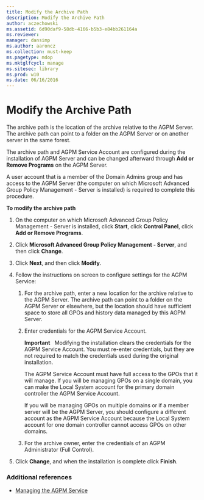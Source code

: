 ```yaml
---
title: Modify the Archive Path
description: Modify the Archive Path
author: aczechowski
ms.assetid: 6d90daf9-58db-4166-b5b3-e84bb261164a
ms.reviewer: 
manager: dansimp
ms.author: aaroncz
ms.collection: must-keep
ms.pagetype: mdop
ms.mktglfcycl: manage
ms.sitesec: library
ms.prod: w10
ms.date: 06/16/2016
---
```



# Modify the Archive Path


The archive path is the location of the archive relative to the AGPM Server. The archive path can point to a folder on the AGPM Server or on another server in the same forest.

The archive path and AGPM Service Account are configured during the installation of AGPM Server and can be changed afterward through **Add or Remove Programs** on the AGPM Server.

A user account that is a member of the Domain Admins group and has access to the AGPM Server (the computer on which Microsoft Advanced Group Policy Management - Server is installed) is required to complete this procedure.

**To modify the archive path**

1.  On the computer on which Microsoft Advanced Group Policy Management - Server is installed, click **Start**, click **Control Panel**, click **Add or Remove Programs**.

2.  Click **Microsoft Advanced Group Policy Management - Server**, and then click **Change**.

3.  Click **Next**, and then click **Modify**.

4.  Follow the instructions on screen to configure settings for the AGPM Service:

    1.  For the archive path, enter a new location for the archive relative to the AGPM Server. The archive path can point to a folder on the AGPM Server or elsewhere, but the location should have sufficient space to store all GPOs and history data managed by this AGPM Server.

    2.  Enter credentials for the AGPM Service Account.

        **Important**  
        Modifying the installation clears the credentials for the AGPM Service Account. You must re-enter credentials, but they are not required to match the credentials used during the original installation.

        The AGPM Service Account must have full access to the GPOs that it will manage. If you will be managing GPOs on a single domain, you can make the Local System account for the primary domain controller the AGPM Service Account.

        If you will be managing GPOs on multiple domains or if a member server will be the AGPM Server, you should configure a different account as the AGPM Service Account because the Local System account for one domain controller cannot access GPOs on other domains.

         

    3.  For the archive owner, enter the credentials of an AGPM Administrator (Full Control).

5.  Click **Change**, and when the installation is complete click **Finish**.

### Additional references

-   [Managing the AGPM Service](managing-the-agpm-service.md)

 

 





